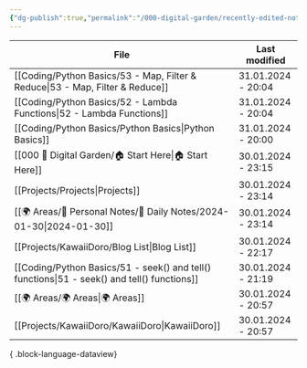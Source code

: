 ```yaml
---
{"dg-publish":true,"permalink":"/000-digital-garden/recently-edited-notes/","dgPassFrontmatter":true,"noteIcon":"3","created":"2023-12-14T09:05:52.599+05:30","updated":"2023-12-14T09:12:44.868+05:30"}
---
```


| File                                                                                           | Last modified      |
| ---------------------------------------------------------------------------------------------- | ------------------ |
| [[Coding/Python Basics/53 - Map, Filter & Reduce\|53 - Map, Filter & Reduce]]               | 31.01.2024 - 20:04 |
| [[Coding/Python Basics/52 - Lambda Functions\|52 - Lambda Functions]]                       | 31.01.2024 - 20:04 |
| [[Coding/Python Basics/Python Basics\|Python Basics]]                                       | 31.01.2024 - 20:00 |
| [[000 🏡 Digital Garden/🏠 Start Here\|🏠 Start Here]]                                      | 30.01.2024 - 23:15 |
| [[Projects/Projects\|Projects]]                                                             | 30.01.2024 - 23:14 |
| [[🌍 Areas/📧 Personal Notes/📓 Daily Notes/2024-01-30\|2024-01-30]]                        | 30.01.2024 - 23:14 |
| [[Projects/KawaiiDoro/Blog List\|Blog List]]                                                | 30.01.2024 - 22:17 |
| [[Coding/Python Basics/51 - seek() and tell() functions\|51 - seek() and tell() functions]] | 30.01.2024 - 21:19 |
| [[🌍 Areas/🌍 Areas\|🌍 Areas]]                                                             | 30.01.2024 - 20:57 |
| [[Projects/KawaiiDoro/KawaiiDoro\|KawaiiDoro]]                                              | 30.01.2024 - 20:57 |

{ .block-language-dataview}